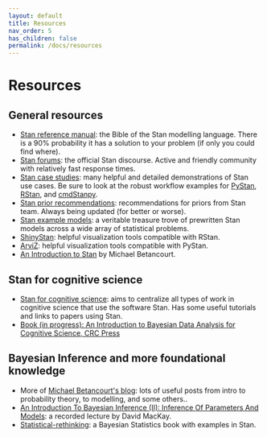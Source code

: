 ```yaml
---
layout: default
title: Resources
nav_order: 5
has_children: false
permalink: /docs/resources
---
```


# Resources

## General resources

- [Stan reference manual](http://mc-stan.org/users/documentation/): the Bible of the Stan modelling language. There is a 90% probability it has a solution to your problem (if only you could find where).
- [Stan forums](https://discourse.mc-stan.org/): the official Stan discourse. Active and friendly community with relatively fast response times.
- [Stan case studies](http://mc-stan.org/users/documentation/case-studies): many helpful and detailed demonstrations of Stan use cases. Be sure to look at the robust workflow examples for [PyStan](http://mc-stan.org/users/documentation/case-studies/pystan_workflow.html), [RStan](http://mc-stan.org/users/documentation/case-studies/rstan_workflow.html), and [cmdStanpy](https://cmdstanpy.readthedocs.io/en/stable-0.9.65/getting_started.html).
- [Stan prior recommendations](https://github.com/stan-dev/stan/wiki/Prior-Choice-Recommendations): recommendations for priors from Stan team. Always being updated (for better or worse).
- [Stan example models](https://github.com/stan-dev/example-models): a veritable treasure trove of prewritten Stan models across a wide array of statistical problems.
- [ShinyStan](http://mc-stan.org/users/interfaces/shinystan): helpful visualization tools compatible with RStan.
- [ArviZ](https://github.com/arviz-devs/arviz): helpful visualization tools compatible with PyStan.
- [An Introduction to Stan](https://betanalpha.github.io/assets/case_studies/stan_intro.html#1_prologue) by Michael Betancourt.


## Stan for cognitive science

- [Stan for cognitive science](https://cognitive-science-stan.github.io/): aims to centralize all types of work in cognitive science that use the software Stan. Has some useful tutorials and links to papers using Stan.
 - [Book (in progress): An Introduction to Bayesian Data Analysis for Cognitive Science, CRC Press](https://vasishth.github.io/bayescogsci/)


## Bayesian Inference and more foundational knowledge
- More of [Michael Betancourt's blog](https://betanalpha.github.io/writing/): lots of useful posts from intro to probability theory, to modelling, and some others..
- [An Introduction To Bayesian Inference (II): Inference Of Parameters And Models](https://www.youtube.com/watch?v=mDVE0M-xQlc): a recorded lecture by David MacKay.
- [Statistical-rethinking](https://github.com/Booleans/statistical-rethinking/blob/master/Statistical%20Rethinking%202nd%20Edition.pdf): a Bayesian Statistics book with examples in Stan.
